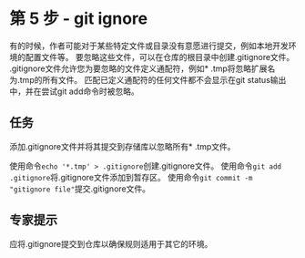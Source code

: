 # 第 5 步 - git ignore
有的时候，作者可能对于某些特定文件或目录没有意愿进行提交，例如本地开发环境的配置文件等。 要忽略这些文件，可以在仓库的根目录中创建.gitignore文件。
.gitignore文件允许您为要忽略的文件定义通配符，例如* .tmp将忽略扩展名为.tmp的所有文件。
匹配已定义通配符的任何文件都不会显示在git status输出中，并在尝试git add命令时被忽略。

## 任务
添加.gitignore文件并将其提交到存储库以忽略所有* .tmp文件。

使用命令`echo '*.tmp' > .gitignore`创建.gitignore文件。
使用命令`git add .gitignore`将.gitignore文件添加到暂存区。
使用命令`git commit -m "gitignore file"`提交.gitignore文件。


## 专家提示
应将.gitignore提交到仓库以确保规则适用于其它的环境。
